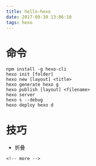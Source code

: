 ```yaml
---
title: hello-hexo
date: 2017-09-30 13:06:10
tags: hexo
---
```


# 命令
```
npm install -g hexo-cli
hexo init [folder]
hexo new [layout] <title>
hexo generate hexo g
hexo publish [layout] <filename>
hexo server
hexo s --debug 
hexo deploy hexo d
```

# 技巧
- 折叠

```
<!-- more -->
```
